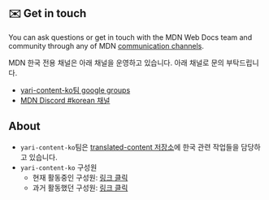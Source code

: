 ## ✉️ Get in touch

You can ask questions or get in touch with the MDN Web Docs team and community through any of MDN [communication channels](https://developer.mozilla.org/en-US/docs/MDN/Community/Communication_channels).

MDN 한국 전용 채널은 아래 채널을 운영하고 있습니다. 아래 채널로 문의 부탁드립니다.

- [yari-content-ko팀 google groups](https://groups.google.com/g/yari-conetnt-ko)
- [MDN Discord #korean 채널](https://discord.com/channels/1009925603572600863/1070064829466939503)

## About

- `yari-content-ko`팀은 [translated-content 저장소](https://github.com/mdn/translated-content)에 한국 관련 작업들을 담당하고 있습니다.
- `yari-content-ko` 구성원
  - 현재 활동중인 구성원: [링크 클릭](https://github.com/mdn/translated-content/blob/main/PEERS_GUIDELINES.md#review-teams)
  - 과거 활동했던 구성원: [링크 클릭](https://github.com/mdn/translated-content/blob/main/docs/ko/guides/organizer-guide.md#hall-of-fame)
